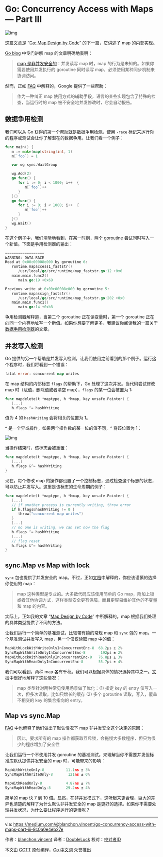 # Go: Concurrency Access with Maps — Part III

![img](https://github.com/studygolang/gctt-images/blob/master/go-concurrency-access-with-maps-Part-III/1_uZMa7x3KBqJKJ6rWtnZFwA.png?raw=true)

这篇文章是 “[Go: Map Design by Code](https://medium.com/@blanchon.vincent/go-map-design-by-code-part-ii-50d111557c08)” 的下一篇，它讲述了 map 的内部实现。

[Go blog](https://blog.golang.org/go-maps-in-action) 中专门讲解 map 的文章明确地表明：

> [map 是非并发安全的](https://golang.org/doc/faq#atomic_maps)：并发读写 map 时，map 的行为是未知的。如果你需要使用并发执行的 goroutine 同时读写 map，必须使用某种同步机制来协调访问。

然而，正如 [FAQ](https://golang.org/doc/faq#atomic_maps) 中解释的，Google 提供了一些帮助：

> 作为一种纠正 map 使用方式的辅助手段，语言的某些实现包含了特殊的检查，当运行时的 map 被不安全地并发修改时，它会自动报告。

## 数据争用检测

我们可以从 Go 获得的第一个帮助就是数据争用检测。使用 `-race` 标记来运行你的程序或测试会让你了解潜在的数据争用。让我们看一个例子：

```go
func main() {
   m := make(map[string]int, 1)
   m[`foo`] = 1

   var wg sync.WaitGroup

   wg.Add(2)
   go func() {
      for i := 0; i < 1000; i++  {
         m[`foo`]++
      }
   }()
   go func() {
      for i := 0; i < 1000; i++  {
         m[`foo`]++
      }
   }()
   wg.Wait()
}
```

在这个例子中，我们清晰地看到，在某一时刻，两个 goroutine 尝试同时写入一个新值。下面是争用检测器的输出：

```go
==================
WARNING: DATA RACE
Read at 0x00c00008e000 by goroutine 6:
   runtime.mapaccess1_faststr()
      /usr/local/go/src/runtime/map_faststr.go:12 +0x0
   main.main.func2()
      main.go:19 +0x69

Previous write at 0x00c00008e000 by goroutine 5:
   runtime.mapassign_faststr()
      /usr/local/go/src/runtime/map_faststr.go:202 +0x0
   main.main.func1()
      main.go:14 +0xb8
```

争用检测器解释道，当第二个 goroutine 正在读变量时，第一个 goroutine 正在向同一个内存地址写一个新值。如果你想要了解更多，我建议你阅读我的一篇关于[数据争用检测器](https://medium.com/@blanchon.vincent/go-race-detector-with-threadsanitizer-8e497f9e42db)的文章。

## 并发写入检测

Go 提供的另一个帮助是并发写入检测。让我们使用之前看到的那个例子。运行这个程序时，我们将看到一个错误：

```go
fatal error: concurrent map writes
```

在 map 结构的内部标志 `flags` 的帮助下，Go 处理了这次并发。当代码尝试修改 map 时（赋值，删除值或者清空 map），`flags` 的某一位会被置为 1:

```go
func mapdelete(t *maptype, h *hmap, key unsafe.Pointer) {
   [...]
   h.flags ^= hashWriting
```

值为 4 的 `hashWriting` 会将相关的位置为 1。

^ 是一个异或操作，如果两个操作数的某一位的值不同，^ 将该位置为 1：

![img](https://github.com/studygolang/gctt-images/blob/master/go-concurrency-access-with-maps-Part-III/1_4OrKbRPWgBTNf-zvSYr_hA.png?raw=true)

当操作结束时，该标志会被重置：

```go
func mapdelete(t *maptype, h *hmap, key unsafe.Pointer) {
   [...]
   h.flags &^= hashWriting
}
```

现在，每个修改 map 的操作都设置了一个控制标志，通过检查这个标志的状态，可以防止并发写入。这里是该标志的生命周期的例子：

```go
func mapdelete(t *maptype, h *hmap, key unsafe.Pointer) {
   [...]
   // if another process is currently writing, throw error
   if h.flags&hashWriting != 0 {
      throw("concurrent map writes")
   }
   [...]
   // no one is writing, we can set now the flag
   h.flags ^= hashWriting
   [...]
   // flag reset
   h.flags &^= hashWriting
}
```

## sync.Map vs Map with lock

`sync` 包也提供了并发安全的 map。不过，正如[文档](https://golang.org/pkg/sync/)中解释的，你应该谨慎的选择你使用的 map：

> map 这种类型是专业的。大多数代码应该使用简单的 Go map，附加上锁或者其他协调方式，这样类型安全更有保障，而且更容易维护其他的不变量和 map 的内容。

实际上，正如我的文章 “[Map Design by Code](https://medium.com/@blanchon.vincent/go-map-design-by-code-part-ii-july-50d111557c08)” 中所解释的，map 根据我们处理的具体类型提供了不同的方法。

让我们运行一个简单的基准测试，比较带有锁的常规 map 和 `sync` 包的 map。一个基准测试并发写入 map，另一个仅仅读取 map 中的值：

```go
MapWithLockWithWriteOnlyInConcurrentEnc-8  68.2µs ± 2%
SyncMapWithWriteOnlyInConcurrentEnc-8       192µs ± 2%
MapWithLockWithReadOnlyInConcurrentEnc-8   76.8µs ± 3%
SyncMapWithReadOnlyInConcurrentEnc-8       55.7µs ± 4%
```

我们可以看到，两种 map 各有千秋。我们可以根据具体的情况选择其中之一。[文档](https://golang.org/pkg/sync/#Map)中很好地解释了这些情况：

> map 类型针对两种常见使用场景做了优化：(1) 指定 key 的 entry 仅写入一次，但多次读取，比如只增长的缓存 (2) 多个 goroutine 读取，写入，覆盖不相交的 key 的集合指向的 entry。

## Map vs sync.Map

[FAQ](https://golang.org/doc/faq#atomic_maps) 中也解释了他们做出了默认情况下 map 非并发安全这个决定的原因：

> 因此，要求所有的 map 操作都获取互斥锁，会拖慢大多数程序，但只为很少的程序增加了安全性

让我们运行一个不使用并发 goroutine 的基准测试，来理解当你不需要并发但标准库默认提供并发安全的 map 时，可能带来的影响：

```go
MapWithWriteOnly-8          11.1ns ± 3%
SyncMapWithWriteOnly-8       121ns ± 6%

MapWithReadOnly-8           4.87ns ± 7%
SyncMapWithReadOnly-8       29.2ns ± 4%
```

简单的 map 快 7 到 10 倍。显然，在非并发模式下，这听起来更合理，巨大的差异也清楚的解释了为什么默认非并发安全的 map 是更好的选择。如果你不需要处理并发状况，为什么要让程序运行的更慢呢？

---
via: https://medium.com/@blanchon.vincent/go-concurrency-access-with-maps-part-iii-8c0a0e4eb27e

作者：[blanchon.vincent](https://medium.com/@blanchon.vincent)
译者：[DoubleLuck](https://github.com/DoubleLuck)
校对：[校对者ID](https://github.com/校对者ID)

本文由 [GCTT](https://github.com/studygolang/GCTT) 原创编译，[Go 中文网](https://studygolang.com/) 荣誉推出
